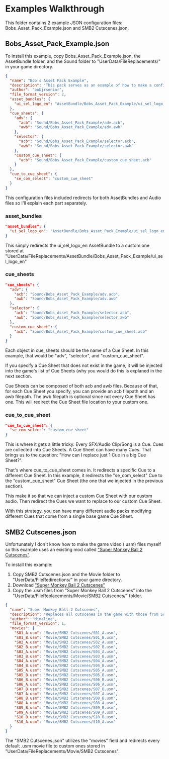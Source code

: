 # Examples Walkthrough

This folder contains 2 example JSON configuration files: Bobs_Asset_Pack_Example.json and SMB2 Cutscenes.json.

## Bobs_Asset_Pack_Example.json

To install this example, copy Bobs_Asset_Pack_Example.json, the AssetBundle folder, and the Sound folder to "UserData/FileReplacements/" in your game directory. 

```json
{
  "name": "Bob's Asset Pack Example",
  "description": "This pack serves as an example of how to make a configuration file for SMBBM FileRedirector",
  "author": "bobjrsenior",
  "file_format_version": 2,
  "asset_bundles": {
    "ui_sel_logo_en": "AssetBundle/Bobs_Asset_Pack_Example/ui_sel_logo_en"
  },
  "cue_sheets": {
    "adv": {
      "acb": "Sound/Bobs_Asset_Pack_Example/adv.acb",
      "awb": "Sound/Bobs_Asset_Pack_Example/adv.awb"
    },
    "selector": {
      "acb": "Sound/Bobs_Asset_Pack_Example/selector.acb",
      "awb": "Sound/Bobs_Asset_Pack_Example/selector.awb"
    },
    "custom_cue_sheet": {
      "acb": "Sound/Bobs_Asset_Pack_Example/custom_cue_sheet.acb"
    }
  },
  "cue_to_cue_sheet": {
    "se_com_select": "custom_cue_sheet"
  }
}
```

This configuration files included redirects for both AssetBundles and Audio files so I'll explain each part separately.

### asset_bundles

```json
"asset_bundles": {
  "ui_sel_logo_en": "AssetBundle/Bobs_Asset_Pack_Example/ui_sel_logo_en"
}
```

This simply redirects the ui_sel_logo_en AssetBundle to a custom one stored at "UserData/FileReplacements/AssetBundle/Bobs_Asset_Pack_Example/ui_sel_logo_en"

### cue_sheets

```json
"cue_sheets": {
  "adv": {
    "acb": "Sound/Bobs_Asset_Pack_Example/adv.acb",
    "awb": "Sound/Bobs_Asset_Pack_Example/adv.awb"
  },
  "selector": {
    "acb": "Sound/Bobs_Asset_Pack_Example/selector.acb",
    "awb": "Sound/Bobs_Asset_Pack_Example/selector.awb"
  },
  "custom_cue_sheet": {
    "acb": "Sound/Bobs_Asset_Pack_Example/custom_cue_sheet.acb"
  }
}
```

Each object in cue_sheets should be the name of a Cue Sheet. In this example, that would be "adv", "selector", and "custom_cue_sheet".

If you specify a Cue Sheet that does not exist in the game, it will be injected into the game's list of Cue Sheets (why you would do this is explaned in the next section.

Cue Sheets can be composed of both acb and awb files. Because of that, for each Cue Sheet you specify, you can provide an acb filepath and an awb filepath. The awb filepath is optional since not every Cue Sheet has one. This will redirect the Cue Sheet file location to your custom one.

### cue_to_cue_sheet

```json
"cue_to_cue_sheet": {
  "se_com_select": "custom_cue_sheet"
}
```

This is where it gets a little tricky. Every SFX/Audio Clip/Song is a Cue. Cues are collected into Cue Sheets. A Cue Sheet can have many Cues. That brings us to the question: "How can I replace just 1 Cue in a big Cue Sheet?".

That's where cue_to_cue_sheet comes in. It redirects a specific Cue to a different Cue Sheet. In this example, it redirects the "se_com_select" Cue to the "custom_cue_sheet" Cue Sheet (the one that we injected in the previous section).

This make it so that we can inject a custom Cue Sheet with our custom audio. Then redirect the Cues we want to replace to our custom Cue Sheet.

With this strategy, you can have many different audio packs modifying different Cues that come from a single base game Cue Sheet.


## SMB2 Cutscenes.json

Unfortunately I don't know how to make the game video (.usm) files myself so this example uses an existing mod called ["Super Monkey Ball 2 Cutscenes"](https://gamebanana.com/mods/327155).

To install this example:
1. Copy SMB2 Cutscenes.json and the Movie folder to "UserData/FileRedirections/" in your game directory.
2. Download ["Super Monkey Ball 2 Cutscenes"](https://gamebanana.com/mods/327155)
3. Copy the .usm files from "Super Monkey Ball 2 Cutscenes" into the "UserData/FileReplacements/Movie/SMB2 Cutscenes/" folder.

```json
{
  "name": "Super Monkey Ball 2 Cutscenes",
  "description": "Replaces all cutscenes in the game with those from Super Monkey Ball 2",
  "author": "Minaline",
  "file_format_version": 1,
  "movies": {
    "S01_A.usm": "Movie/SMB2 Cutscenes/S01_A.usm",
    "S01_B.usm": "Movie/SMB2 Cutscenes/S01_B.usm",
    "S02_A.usm": "Movie/SMB2 Cutscenes/S02_A.usm",
    "S02_B.usm": "Movie/SMB2 Cutscenes/S02_B.usm",
    "S03_A.usm": "Movie/SMB2 Cutscenes/S03_A.usm",
    "S03_B.usm": "Movie/SMB2 Cutscenes/S03_B.usm",
    "S04_A.usm": "Movie/SMB2 Cutscenes/S04_A.usm",
    "S04_B.usm": "Movie/SMB2 Cutscenes/S04_B.usm",
    "S05_A.usm": "Movie/SMB2 Cutscenes/S05_A.usm",
    "S05_B.usm": "Movie/SMB2 Cutscenes/S05_B.usm",
    "S06_B.usm": "Movie/SMB2 Cutscenes/S06_B.usm",
    "S06_A.usm": "Movie/SMB2 Cutscenes/S06_A.usm",
    "S07_B.usm": "Movie/SMB2 Cutscenes/S07_B.usm",
    "S07_A.usm": "Movie/SMB2 Cutscenes/S07_A.usm",
    "S08_B.usm": "Movie/SMB2 Cutscenes/S08_B.usm",
    "S08_A.usm": "Movie/SMB2 Cutscenes/S08_A.usm",
    "S09_B.usm": "Movie/SMB2 Cutscenes/S09_B.usm",
    "S09_A.usm": "Movie/SMB2 Cutscenes/S09_A.usm",
    "S10_B.usm": "Movie/SMB2 Cutscenes/S10_B.usm",
    "S10_A.usm": "Movie/SMB2 Cutscenes/S10_A.usm"
  }
}
```

The "SMB2 Cutscenes.json" utilizes the "movies" field and redirects every default .usm movie file to custom ones stored in "UserData/FileReplacements/Movie/SMB2 Cutscenes".
